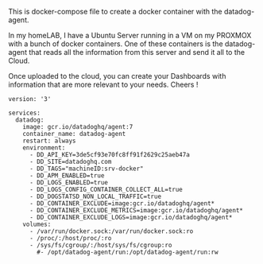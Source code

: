 
This is docker-compose file to create a docker container with the datadog-agent.

In my homeLAB, I have a Ubuntu Server running in a VM on my PROXMOX with a bunch of docker containers. One of these containers is the datadog-agent that reads all the information from this server and send it all to the Cloud.

Once uploaded to the cloud, you can create your Dashboards with information that are more relevant to your needs. Cheers !

```
version: '3'

services:
  datadog:
    image: gcr.io/datadoghq/agent:7
    container_name: datadog-agent
    restart: always
    environment:
      - DD_API_KEY=3de5cf93e70fc8ff91f2629c25aeb47a
      - DD_SITE=datadoghq.com
      - DD_TAGS="machineID:srv-docker"
      - DD_APM_ENABLED=true
      - DD_LOGS_ENABLED=true
      - DD_LOGS_CONFIG_CONTAINER_COLLECT_ALL=true
      - DD_DOGSTATSD_NON_LOCAL_TRAFFIC=true
      - DD_CONTAINER_EXCLUDE=image:gcr.io/datadoghq/agent*
      - DD_CONTAINER_EXCLUDE_METRICS=image:gcr.io/datadoghq/agent*
      - DD_CONTAINER_EXCLUDE_LOGS=image:gcr.io/datadoghq/agent*
    volumes:
      - /var/run/docker.sock:/var/run/docker.sock:ro
      - /proc/:/host/proc/:ro
      - /sys/fs/cgroup/:/host/sys/fs/cgroup:ro
        #- /opt/datadog-agent/run:/opt/datadog-agent/run:rw
```


